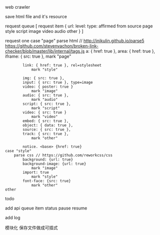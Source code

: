 web crawler

save html file and it's resource



request queue [
    request item {
        url: 
        level: 
        type: affirmed from source
            page style script image video audio other
    }
]

request one
    case "page"
        parse html // http://inikulin.github.io/parse5
            https://github.com/stevenvachon/broken-link-checker/blob/master/lib/internal/tags.js
            a: { href: true },
            area: { href: true },
            iframe: { src: true },
                mark "page"

            link: { href: true }, rel=stylesheet
                mark "style"

            img: { src: true },
            input: { src: true }, type=image
            video: { poster: true }
                mark "image"
            audio: { src: true },
                mark "audio"
            script: { src: true },
                mark "script"
            video: { src: true }
                mark "video"
            embed: { src: true },
            object: { data: true },
            source: { src: true },
            track: { src: true },
                mark "other"

            notice. <base> {href: true}
    case "style"
        parse css // https://github.com/reworkcss/css
            background: {url: true}
            background-image: {url: true}
                mark "image"
            import: true
                mark "style"
            font-face: {src: true}
                mark "other"
    other

<!-- 缓存
并发
超时
错误重试 -->

todo
<link rel="shortcut icon" href="//static.fujiacf.com/web/index/img/favicon.ico?v=1.2.3.0" type="image/x-icon">
<link rel="icon" href="//static.fujiacf.com/web/index/img/favicon.ico?v=1.2.3.0" type="image/x-icon">
<base href="https://www.baidu.com/">

add api
queue item status
pause resume

add log

模块化 保存文件做成可插式

<!-- 
options
遍历方式
    前序遍历
    中序遍历
    后序遍历
    按层遍历 
-->

<!-- url待参数处理 -->

<!-- 图片下载bug? 有些图片下载有问题 -->
